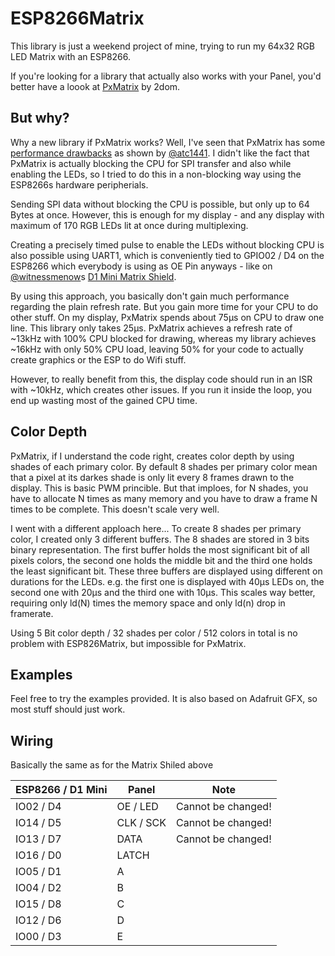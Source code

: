 ESP8266Matrix
=============
This library is just a weekend project of mine, trying to run my 64x32 RGB LED Matrix with an ESP8266.

If you're looking for a library that actually also works with your Panel,
you'd better have a loook at [PxMatrix](https://github.com/2dom/PxMatrix/) by 2dom.

But why?
--------

Why a new library if PxMatrix works? Well, I've seen that PxMatrix has some [performance drawbacks](https://twitter.com/atc1441/status/1248583908305838082) as shown by [@atc1441](https://twitter.com/atc1441).
I didn't like the fact that PxMatrix is actually blocking the CPU for SPI transfer and also while enabling the LEDs, so I tried to do this in a non-blocking way using the ESP8266s hardware peripherials.

Sending SPI data without blocking the CPU is possible, but only up to 64 Bytes at once. However, this is enough for my display - and any display with maximum of 170 RGB LEDs lit at once during multiplexing.

Creating a precisely timed pulse to enable the LEDs without blocking CPU is also possible using UART1, which is conveniently tied to GPIO02 / D4 on the ESP8266 which everybody is using as OE Pin anyways - like on [@witnessmenow](https://twitter.com/witnessmenow)s [D1 Mini Matrix Shield](https://www.tindie.com/products/brianlough/d1-mini-matrix-shield/).

By using this approach, you basically don't gain much performance regarding the plain refresh rate. But you gain more time for your CPU to do other stuff.
On my display, PxMatrix spends about 75µs on CPU to draw one line. This library only takes 25µs. PxMatrix achieves a refresh rate of ~13kHz with 100% CPU blocked for drawing, whereas my library achieves ~16kHz with only 50% CPU load, leaving 50% for your code to actually create graphics or the ESP to do Wifi stuff.

However, to really benefit from this, the display code should run in an ISR with ~10kHz, which creates other issues. If you run it inside the loop, you end up wasting most of the gained CPU time.

Color Depth
-----------
PxMatrix, if I understand the code right, creates color depth by using shades of each primary color. By default 8 shades per primary color mean that a pixel at its darkes shade is only lit every 8 frames drawn to the display. This is basic PWM princible.
But that imploes, for N shades, you have to allocate N times as many memory and you have to draw a frame N times to be complete. This doesn't scale very well.

I went with a different apploach here... To create 8 shades per primary color, I created only 3 different buffers. The 8 shades are stored in 3 bits binary representation. The first buffer holds the most significant bit of all pixels colors, the second one holds the middle bit and the third one holds the least significant bit.
These three buffers are displayed using different on durations for the LEDs. e.g. the first one is displayed with 40µs LEDs on, the second one with 20µs and the third one with 10µs.
This scales way better, requiring only ld(N) times the memory space and only ld(n) drop in framerate.

Using 5 Bit color depth / 32 shades per color / 512 colors in total is no problem with ESP826Matrix, but impossible for PxMatrix.

Examples
--------
Feel free to try the examples provided. It is also based on Adafruit GFX, so most stuff should just work.

Wiring
------

Basically the same as for the Matrix Shiled above

| ESP8266 / D1 Mini 	| Panel     	| Note 	                |
|-------------------	|-----------	|-------------------    |
| IO02 / D4         	| OE / LED  	| Cannot be changed! 	|
| IO14 / D5         	| CLK / SCK 	| Cannot be changed! 	|
| IO13 / D7            	| DATA         	| Cannot be changed! 	|
| IO16 / D0            	| LATCH        	|  	|
| IO05 / D1            	| A         	|  	|
| IO04 / D2            	| B         	|  	|
| IO15 / D8            	| C         	|  	|
| IO12 / D6            	| D         	|  	|
| IO00 / D3            	| E         	|  	|

